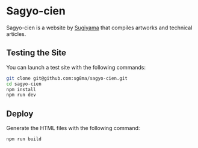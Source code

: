 # Sagyo-cien

Sagyo-cien is a website by [Sugiyama](https://github.com/sg8ma) that compiles artworks and technical articles.

## Testing the Site

You can launch a test site with the following commands:

```bash
git clone git@github.com:sg8ma/sagyo-cien.git
cd sagyo-cien
npm install 
npm run dev
```

## Deploy

Generate the HTML files with the following command:

```bash
npm run build
```

